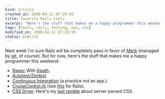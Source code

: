 ```yaml
--- 
kind: article
created_at: 2008-04-11 07:29:10
title: Favorite Rails tools
excerpt: "Here's the stuff that makes me a happy programmer this weekend:"
tags: [tools, rails, testing, ops, css]
modified_on: 2008-04-11 07:29:10
status: publish
---
```


Next week I'm sure Rails will be completely pass in favor of <a href="http://merbivore.com/">Merb</a> (managed by <a href="http://git.or.cz/">git</a>, of course). But for now, here's the stuff that makes me a happy programmer this weekend:
<ul>

<li><a href="http://rspec.info/">Rspec</a> With <a href="http://en.wikipedia.org/wiki/XPath">Xpath</a>.</li>

<li><a href="http://nubyonrails.com/articles/autotest-rails">Autotest/Zentest</a></li>

<li><a href="http://martinfowler.com/articles/continuousIntegration.html">Continuous Integration</a> (a  practice not an app.)</li>

<li><a href="http://cruisecontrolrb.thoughtworks.com/">CruiseControl.rb</a> (see <a href="http://selenium-on-rails.openqa.org/">this</a> for Rails).</li>

<li><a href="http://agilewebdevelopment.com/plugins/css_dryer">CSS Dryer</a>. Here's my <a href="/2007/12/16/the-future-of-css-here-its-just-not-evenly-distributed.html">last ramble</a> about server parsed CSS.</li>
</ul>



